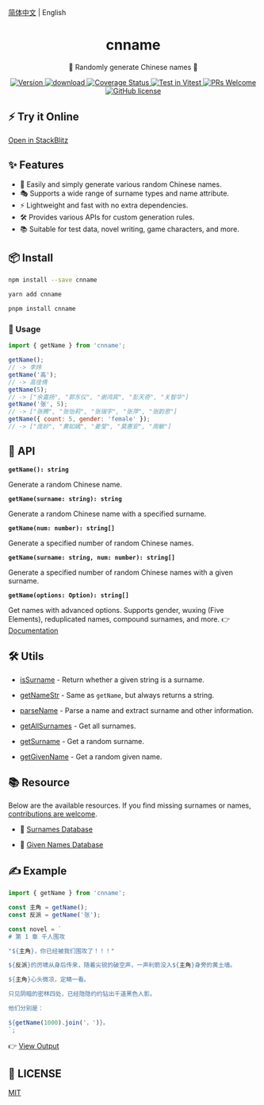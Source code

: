 [简体中文](./READEME.md) | English

<div align="center">
  <h1>cnname</h1>
  <p>👦 Randomly generate Chinese names 👧</p>
</div>

<p align="center">
  <a href="https://www.npmjs.com/package/cnname">
    <img src="https://img.shields.io/npm/v/cnname.svg" alt="Version" />
  </a>
  <a href="https://www.npmjs.com/package/cnname">
    <img src="https://img.shields.io/npm/dm/cnname.svg" alt="download" />
  </a>
  <a href="https://coveralls.io/github/yyz945947732/cnname?branch=master">
    <img
      src="https://coveralls.io/repos/github/yyz945947732/cnname/badge.svg?branch=master"
      alt="Coverage Status"
    />
  </a>
  <a href="https://vitest.dev">
    <img
      src="https://img.shields.io/badge/ Vitest-tested-6da13f.svg?logo=vitest&labelColor=edd532"
      alt="Test in Vitest"
    />
  </a>
  <a href="https://github.com/yyz945947732/cnname/pulls">
    <img
      src="https://img.shields.io/badge/PRs-welcome-brightgreen.svg"
      alt="PRs Welcome"
    />
  </a>
  <a href="https://github.com/yyz945947732/cnname/blob/master/LICENSE">
    <img
      src="https://img.shields.io/badge/license-MIT-blue.svg"
      alt="GitHub license"
    />
  </a>
</p>

## ⚡️ Try it Online

[Open in StackBlitz](https://stackblitz.com/edit/cnname-demo-en?file=src%2FDemo.tsx)

## ✨ Features

- 🎲 Easily and simply generate various random Chinese names.
- 🎭 Supports a wide range of surname types and name attribute.
- ⚡ Lightweight and fast with no extra dependencies.
- 🛠 Provides various APIs for custom generation rules.
- 📚 Suitable for test data, novel writing, game characters, and more.

## 📦 Install

```bash
npm install --save cnname
```

```bash
yarn add cnname
```

```bash
pnpm install cnname
```

### 🚀 Usage

```js
import { getName } from 'cnname';

getName();
// -> 李炜
getName('高');
// -> 高佳倩
getName(5);
// -> ["余嘉扬", "郭东仪", "谢鸿宾", "彭天奇", "关智华"]
getName('张', 5);
// -> ["张腾", "张怡莉", "张瑞宇", "张萍", "张韵思"]
getName({ count: 5, gender: 'female' });
// -> ["庞妙", "黄如嫣", "姜莹", "莫惠安", "周敏"]
```

## 📖 API

**`getName(): string`**

Generate a random Chinese name.

**`getName(surname: string): string`**

Generate a random Chinese name with a specified surname.

**`getName(num: number): string[]`**

Generate a specified number of random Chinese names.

**`getName(surname: string, num: number): string[]`**

Generate a specified number of random Chinese names with a given surname.

**`getName(options: Option): string[]`**

Get names with advanced options. Supports gender, wuxing (Five Elements), reduplicated names, compound surnames, and more. 👉 [Documentation](docs/en/options.md)

## 🛠️ Utils

- [isSurname](docs/en/isSurname.md) - Return whether a given string is a surname.

- [getNameStr](docs/en/getNameStr.md) - Same as `getName`, but always returns a string.

- [parseName](docs/en/parseName.md) -  Parse a name and extract surname and other information.

- [getAllSurnames](docs/en/getAllSurnames.md) - Get all surnames.

- [getSurname](docs/en/getSurname.md) - Get a random surname.

- [getGivenName](docs/en/getGivenName.md) - Get a random given name.

## 📚 Resource

Below are the available resources. If you find missing surnames or names, [contributions are welcome](https://github.com/yyz945947732/cnname/pulls).

- 📖 [Surnames Database](https://github.com/yyz945947732/cnname/blob/master/example/surnames.md)

- 📝 [Given Names Database](https://github.com/yyz945947732/cnname/blob/master/example/words.md)

## ✍️ Example

```js
import { getName } from 'cnname';

const 主角 = getName();
const 反派 = getName('张');

const novel = `
# 第 1 章 千人围攻

"${主角}，你已经被我们围攻了！！！"

${反派}的厉啸从身后传来，随着尖锐的破空声，一声利箭没入${主角}身旁的黄土墙。

${主角}心头微凉，定睛一看。

只见阴暗的密林四处，已经隐隐约约钻出千道黑色人影。

他们分别是：

${getName(1000).join('，')}。
`;
```

👉 [View Output](https://github.com/yyz945947732/cnname/blob/master/example/novel.md)

## 🔑 LICENSE

[MIT](https://github.com/yyz945947732/cnname/blob/master/LICENSE)

